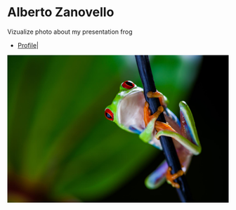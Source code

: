 # Alberto Zanovello
Vizualize photo about my presentation frog

* [Profile](text/profile.md)|

<img src="pic/frog.jpg"></img>
